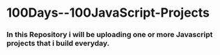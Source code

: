# 100Days--100JavaScript-Projects

### In this Repository i will be uploading one or more Javascript projects that i build everyday.
